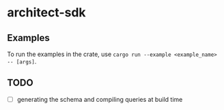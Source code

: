 # architect-sdk

## Examples

To run the examples in the crate, use `cargo run --example <example_name> -- [args]`.

## TODO

- [ ] generating the schema and compiling queries at build time